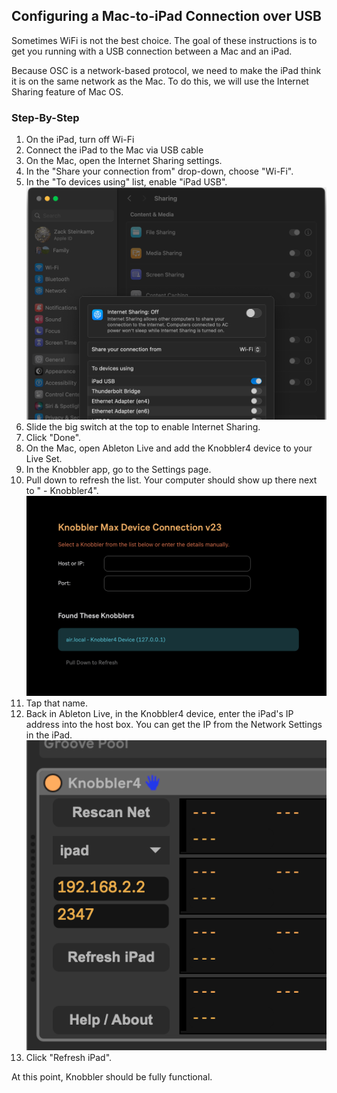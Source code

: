 ## Configuring a Mac-to-iPad Connection over USB

Sometimes WiFi is not the best choice. The goal of these instructions is to get
you running with a USB connection between a Mac and an iPad.

Because OSC is a network-based protocol, we need to make the iPad think it is on the same network as the Mac. To do this, we will use the Internet Sharing feature of Mac OS.

### Step-By-Step

1) On the iPad, turn off Wi-Fi
2) Connect the iPad to the Mac via USB cable
3) On the Mac, open the Internet Sharing settings.
4) In the "Share your connection from" drop-down, choose "Wi-Fi".
5) In the "To devices using" list, enable "iPad USB".
   ![settings](images/usb/mac_internet_sharing.png)
6) Slide the big switch at the top to enable Internet Sharing.
7) Click "Done".
8) On the Mac, open Ableton Live and add the Knobbler4 device to your Live Set.
9) In the Knobbler app, go to the Settings page.
10) Pull down to refresh the list. Your computer should show up there next to " - Knobbler4".
    ![connection settings](images/ipad-setup-page.png)
11) Tap that name.
12) Back in Ableton Live, in the Knobbler4 device, enter the iPad's IP address into the host box. You can get the IP from the Network Settings in the iPad.
    ![configure knobbler](images/usb/mac_knobbler.png)
13) Click "Refresh iPad".

At this point, Knobbler should be fully functional.
